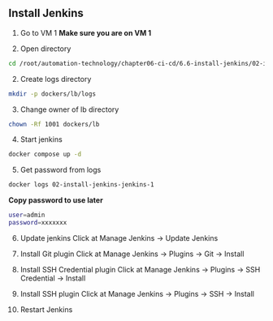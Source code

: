## Install Jenkins

1. Go to VM 1
**Make sure you are on VM 1**

2. Open directory
```bash
cd /root/automation-technology/chapter06-ci-cd/6.6-install-jenkins/02-install-jenkins
```

2. Create logs directory
```bash
mkdir -p dockers/lb/logs
```

3. Change owner of lb directory
```bash
chown -Rf 1001 dockers/lb
```

4. Start jenkins
```bash
docker compose up -d
```

5. Get password from logs
```bash
docker logs 02-install-jenkins-jenkins-1
```
**Copy password to use later**

```bash
user=admin
password=xxxxxxx
```

6. Update jenkins
Click at Manage Jenkins -> Update Jenkins

7. Install Git plugin
Click at Manage Jenkins -> Plugins -> Git -> Install

8. Install SSH Credential plugin
Click at Manage Jenkins -> Plugins -> SSH Credential -> Install

9. Install SSH plugin
Click at Manage Jenkins -> Plugins -> SSH -> Install

9. Restart Jenkins

